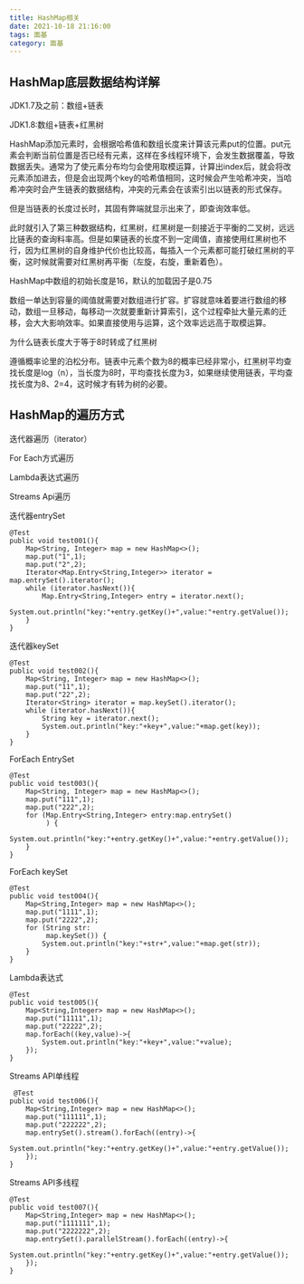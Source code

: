 ```yaml
---
title: HashMap相关
date: 2021-10-18 21:16:00
tags: 面基
category: 面基
---
```


## HashMap底层数据结构详解

JDK1.7及之前：数组+链表

JDK1.8:数组+链表+红黑树

HashMap添加元素时，会根据哈希值和数组长度来计算该元素put的位置。put元素会判断当前位置是否已经有元素，这样在多线程环境下，会发生数据覆盖，导致数据丢失。通常为了使元素分布均匀会使用取模运算，计算出index后，就会将改元素添加进去，但是会出现两个key的哈希值相同，这时候会产生哈希冲突，当哈希冲突时会产生链表的数据结构，冲突的元素会在该索引出以链表的形式保存。

但是当链表的长度过长时，其固有弊端就显示出来了，即查询效率低。

此时就引入了第三种数据结构，红黑树，红黑树是一刻接近于平衡的二叉树，远远比链表的查询料率高。但是如果链表的长度不到一定阈值，直接使用红黑树也不行，因为红黑树的自身维护代价也比较高，每插入一个元素都可能打破红黑树的平衡，这时候就需要对红黑树再平衡（左旋，右旋，重新着色）。

HashMap中数组的初始长度是16，默认的加载因子是0.75

数组一单达到容量的阈值就需要对数组进行扩容。扩容就意味着要进行数组的移动，数组一旦移动，每移动一次就要重新计算索引，这个过程牵扯大量元素的迁移，会大大影响效率。如果直接使用与运算，这个效率远远高于取模运算。


为什么链表长度大于等于8时转成了红黑树

遵循概率论里的泊松分布。链表中元素个数为8的概率已经非常小，红黑树平均查找长度是log（n），当长度为8时，平均查找长度为3，如果继续使用链表，平均查找长度为8、2=4，这时候才有转为树的必要。

## HashMap的遍历方式

迭代器遍历（iterator）

For Each方式遍历

Lambda表达式遍历

Streams Api遍历

迭代器entrySet

    @Test
    public void test001(){
        Map<String, Integer> map = new HashMap<>();
        map.put("1",1);
        map.put("2",2);
        Iterator<Map.Entry<String,Integer>> iterator = map.entrySet().iterator();
        while (iterator.hasNext()){
            Map.Entry<String,Integer> entry = iterator.next();
            System.out.println("key:"+entry.getKey()+",value:"+entry.getValue());
        }
    }

迭代器keySet

    @Test
    public void test002(){
        Map<String, Integer> map = new HashMap<>();
        map.put("11",1);
        map.put("22",2);
        Iterator<String> iterator = map.keySet().iterator();
        while (iterator.hasNext()){
            String key = iterator.next();
            System.out.println("key:"+key+",value:"+map.get(key));
        }
    }

ForEach EntrySet

    @Test
    public void test003(){
        Map<String, Integer> map = new HashMap<>();
        map.put("111",1);
        map.put("222",2);
        for (Map.Entry<String,Integer> entry:map.entrySet()
             ) {
            System.out.println("key:"+entry.getKey()+",value:"+entry.getValue());
        }
    }

ForEach keySet

    @Test
    public void test004(){
        Map<String,Integer> map = new HashMap<>();
        map.put("1111",1);
        map.put("2222",2);
        for (String str:
             map.keySet()) {
            System.out.println("key:"+str+",value:"+map.get(str));
        }
    }

Lambda表达式

    @Test
    public void test005(){
        Map<String,Integer> map = new HashMap<>();
        map.put("11111",1);
        map.put("22222",2);
        map.forEach((key,value)->{
            System.out.println("key:"+key+",value:"+value);
        });
    }

Streams API单线程

     @Test
    public void test006(){
        Map<String,Integer> map = new HashMap<>();
        map.put("111111",1);
        map.put("222222",2);
        map.entrySet().stream().forEach((entry)->{
            System.out.println("key:"+entry.getKey()+",value:"+entry.getValue());
        });
    }

Streams API多线程

    @Test
    public void test007(){
        Map<String,Integer> map = new HashMap<>();
        map.put("1111111",1);
        map.put("2222222",2);
        map.entrySet().parallelStream().forEach((entry)->{
            System.out.println("key:"+entry.getKey()+",value:"+entry.getValue());
        });
    }
